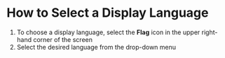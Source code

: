 # How to Select a Display Language

1. To choose a display language, select the **Flag** icon in the upper right-hand corner of the screen
2. Select the desired language from the drop-down menu
